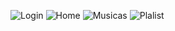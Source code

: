 ![Login](https://github.com/vitoriaBa/Music_/assets/127052744/58c930c0-5f6f-4498-8613-c68a70f12c30)
![Home](https://github.com/vitoriaBa/Music_/assets/127052744/fd6974de-6d5d-481a-82a8-fc0481319351)
![Musicas](https://github.com/vitoriaBa/Music_/assets/127052744/9605daa9-061d-4179-9eaf-eee27a4ffaae)
![Plalist](https://github.com/vitoriaBa/Music_/assets/127052744/ff17753a-04ea-493c-9204-47a936cf3265)
